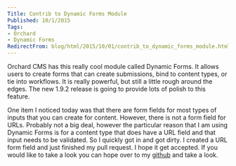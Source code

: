 ```yaml
---
Title: Contrib to Dynamic Forms Module
Published: 10/1/2015
Tags:
- Orchard
- Dynamic Forms
RedirectFrom: blog/html/2015/10/01/contrib_to_dynamic_forms_module.html
---
```


Orchard CMS has this really cool module called Dynamic Forms.  It allows users to create forms that can create submissions, bind to content types, or tie into workflows. It is really powerful, but still a little rough around the edges. The new 1.9.2 release is going to provide lots of polish to this feature.

One item I noticed today was that there are form fields for most types of inputs that you can create for content.  However, there is not a form field for URLs. Probably not a big deal, however the particular reason that I am using Dynamic Forms is for a content type that does have a URL field and that input needs to be validated. So I quickly got in and got dirty. I created a URL form field and just finished my pull request.  I hope it get accepted. If you would like to take a look you can hope over to my [github](https://github.com/phillipsj) and take a look.